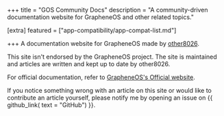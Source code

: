 +++
title = "GOS Community Docs"
description = "A community-driven documentation website for GrapheneOS and other related topics."

[extra]
featured = ["app-compatibility/app-compat-list.md"]

+++
A documentation website for GrapheneOS made by [other8026](https://discuss.grapheneos.org/u/other8026).

This site isn't endorsed by the GrapheneOS project. The site is maintained and articles are written and kept up to date by other8026.

For official documentation, refer to [GrapheneOS's Official website](https://grapheneos.org/).

If you notice something wrong with an article on this site or would like to contribute an article yourself, please notify me by opening an issue on {{ github_link( text = "GitHub") }}.